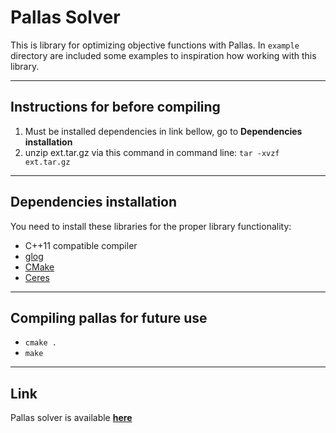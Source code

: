 
# Pallas Solver

This is library for optimizing objective functions with Pallas. In ```example``` directory are included some examples to inspiration how working with this library.

---

## Instructions for before compiling
1. Must be installed dependencies in link bellow, go to **Dependencies installation**
2. unzip ext.tar.gz via this command in command line: ```tar -xvzf ext.tar.gz```
---
## Dependencies installation
You need to install these libraries for the proper library functionality:
* C++11 compatible compiler
* [glog](https://github.com/google/glog)
* [CMake](https://cmake.org/)
* [Ceres](http://ceres-solver.org/installation.html)
---
## Compiling pallas for future use
* ```cmake .```
* ```make```
---
## Link
 Pallas solver is available **[here](https://github.com/latture/pallas-solver)**
